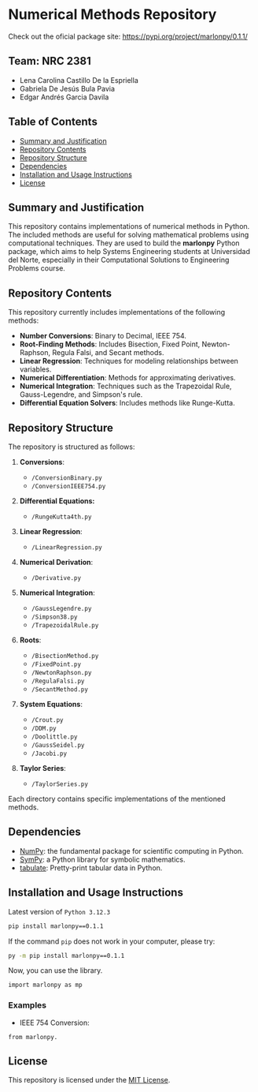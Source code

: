 # Numerical Methods Repository

Check out the oficial package site: https://pypi.org/project/marlonpy/0.1.1/

## Team: NRC 2381
- Lena Carolina Castillo De la Espriella
- Gabriela De Jesús Bula Pavia
- Edgar Andrés Garcia Davila

## Table of Contents

- [Summary and Justification](#summary-and-justification)
- [Repository Contents](#repository-contents)
- [Repository Structure](#repository-structure)
- [Dependencies](#dependencies)
- [Installation and Usage Instructions](#installation-and-usage-instructions)
- [License](#license)

## Summary and Justification
This repository contains implementations of numerical methods in Python. The included methods are useful for solving mathematical problems using computational techniques. They are used to build the **marlonpy** Python package, which aims to help Systems Engineering students at Universidad del Norte, especially in their Computational Solutions to Engineering Problems course.

## Repository Contents

This repository currently includes implementations of the following methods:
- **Number Conversions**: Binary to Decimal, IEEE 754.
- **Root-Finding Methods**: Includes Bisection, Fixed Point, Newton-Raphson, Regula Falsi, and Secant methods.
- **Linear Regression**: Techniques for modeling relationships between variables.
- **Numerical Differentiation**: Methods for approximating derivatives.
- **Numerical Integration**: Techniques such as the Trapezoidal Rule, Gauss-Legendre, and Simpson's rule.
- **Differential Equation Solvers**: Includes methods like Runge-Kutta.
  
## Repository Structure

The repository is structured as follows:

1. **Conversions**:
   - `/ConversionBinary.py`
   - `/ConversionIEEE754.py`
2. **Differential Equations:**
    - `/RungeKutta4th.py`
4. **Linear Regression**:
    - `/LinearRegression.py`
5. **Numerical Derivation**:
    - `/Derivative.py`
6. **Numerical Integration**:
    - `/GaussLegendre.py`
    - `/Simpson38.py`
    - `/TrapezoidalRule.py` 
4. **Roots**:
   - `/BisectionMethod.py`
   - `/FixedPoint.py`
   - `/NewtonRaphson.py`
   - `/RegulaFalsi.py`
   - `/SecantMethod.py`
5. **System Equations**:
   - `/Crout.py`
   - `/DDM.py`
   - `/Doolittle.py`
   - `/GaussSeidel.py`
   - `/Jacobi.py`

6. **Taylor Series**:
   - `/TaylorSeries.py`

Each directory contains specific implementations of the mentioned methods.

## Dependencies

- [NumPy](https://www.numpy.org): the fundamental package for scientific computing in Python.
- [SymPy](https://www.sympy.org/en/index.html): a Python library for symbolic mathematics.
- [tabulate](https://pypi.org/project/tabulate/): Pretty-print tabular data in Python.

## Installation and Usage Instructions

Latest version of `Python 3.12.3`
```bash
pip install marlonpy==0.1.1
```

If the command `pip` does not work in your computer, please try: 
```bash
py -m pip install marlonpy==0.1.1
```

Now, you can use the library.
```bash
import marlonpy as mp
```

### Examples
- IEEE 754 Conversion:
```
from marlonpy.
```

## License

This repository is licensed under the [MIT License](LICENSE).

